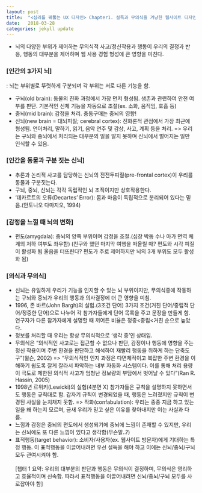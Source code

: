 ```yaml
---
layout: post
title:  "<심리를 꿰뚫는 UX 디자인> Chapter1. 설득과 무의식을 겨냥한 웹사이트 디자인"
date:   2018-03-28
categories: jekyll update
---
```


* 뇌의 다양한 부위가 제어하는 무의식적 사고/정신작용과 행동이 우리의 결정과 반응, 행동의 대부분을 제어하며 웹 사용 경험 형성에 큰 영향을 미친다.

### [인간의 3가지 뇌]
: 뇌는 부위별로 뚜렷하게 구분되며 각 부위는 서로 다른 기능을 함.

- 구뇌(old brain): 동물의 진화 과정에서 가장 먼저 형성됨. 생존과 관련하여 안전 여부를 판단. 기본적인 신체 기능을 자동으로 조절(ex. 소화, 움직임, 호흡 등)
- 중뇌(mid brain): 감정을 처리. 충동구매는 중뇌의 영향!
- 신뇌(new brain = 대뇌피질; cerebral cortex): 진화론적 관점에서 가장 최근에 형성됨. 언어처리, 말하기, 읽기, 음악 연주 및 감상, 사고, 계획 등을 처리.
  => 우리는 구뇌와 중뇌에서 처리되는 대부분의 일을 알지 못하며 신뇌에서 벌어지는 일만 인식할 수 있음.

### [인간을 동물과 구분 짓는 신뇌]
- 추론과 논리적 사고를 담당하는 신뇌의 전전두피질(pre-frontal cortex)이 우리를 동물과 구분짓는다. 
- 구뇌, 중뇌, 신뇌는 각각 독립적인 뇌 조직이지만 상호작용한다.
- ‘데카르트의 오류(Decartes’ Error): 몸과 마음이 독립적으로 분리되어 있다는 믿음.(안토니오 다마지오, 1994)

### [감정을 느낄 때 뇌의 변화]

- 편도(amygdala): 중뇌의 양쪽 부위이며 감정을 조절.(심장 박동 수나 아가 면역 체계의 저하 여부도 좌우함)
(친구와 했던 마지막 여행을 떠올릴 때? 편도와 시각 피질이 활성화 됨
울음을 터뜨린다? 편도가 주로 제어하지만 뇌의 3개 부위도 모두 활성화 됨)

### [의식과 무의식]
- 신뇌는 유일하게 우리가 기능을 인지할 수 있는 뇌 부위이지만, 무의식중에 작동하는 구뇌와 중뇌가 우리의 행동과 의사결정에 더 큰 영향을 미침.
- 1996, 존 바르(John Bargh)의 실험.(3조건 단어)
3가지 조건(거친 단어/중립적 단어/정중한 단어)으로 나누어 각 참가자들에게 단어 목록을 주고 문장을 만들게 함. 연구자가 다른 참가자에게 설명할 때 끼어든 비율은 정중<중립<거친 순으로 높았다. 
- 정보를 처리할 때 우리는 항상 무의식적으로 ‘생각 중’인 상태임. 
- 무의식은 “의식적인 사고로는 접근할 수 없으나 판단, 감정이나 행동에 영향을 주는 정신 작용이며 주변 환경을 판단하고 해석하여 재빨리 행동을 취하게 하는 단축도구”(윌슨, 2002)
=>  “무의식적인 인지 과정은 다면체적이고 복잡한 주변 환경을 이해하기 쉽도록 잘게 잘라서 파악하는 내부 자동화 시스템이다. 이를 통해 처리 용량이 극도로 제한된 의식적 사고가 엄청난 정보량의 부담에서 벗어날 수 있다”(Ran R. Hassin, 2005)
- 1998년 르위키(Lewicki)의 실험(4분면 X)
참가자들은 규칙을 설명하지 못하면서도 행동은 규칙대로 함. 갑자기 규칙이 변경되었을 때, 행동은 느려졌지만 규칙이 변경된 사실을 눈치채지 못함. 
  => 작화(confabulation): 우리는 종종 지금 하고 있는 일을 왜 하는지 모르며, 금새 우리가 믿고 싶은 이유를 찾아내지만 이는 사실과 다름.
- 느낌과 감정은 중뇌의 편도에서 생성되기에 중뇌에 느낌이 존재할 수 있지만, 우리는 신뇌에도 또 다른 느낌이 있다고 생각함(무슨말..?)
- 표적행동(target behavior): 소비자/사용자(ex. 웹사이트 방문자)에게 기대하는 특정 행동. 이 표적행동을 이끌어내려면 우선 설득을 해야 하고 이에는 신뇌/중뇌/구뇌 모두 관여시켜야 함.<br><br>
[챕터 1 요약: 우리의 대부분의 판단과 행동은 무의식이 결정하며, 무의식은 영리하고 효율적이며 신속함. 따라서 표적행동을 이끌어내려면 신뇌/중뇌/구뇌 모두를 사로잡아야 함]
